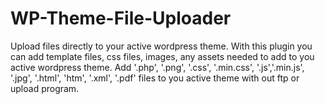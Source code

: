 WP-Theme-File-Uploader
======================

Upload files directly to your active wordpress theme. With this plugin you can add template files, css files, images, any assets needed to add to you active wordpress theme. Add '.php', '.png', '.css', '.min.css', '.js','.min.js', '.jpg', '.html', 'htm', '.xml', '.pdf' files to you active theme with out ftp or upload program.
